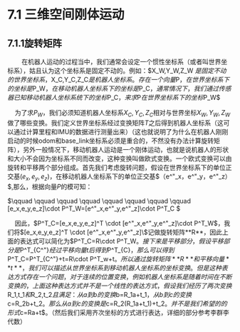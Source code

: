 # 7.1 三维空间刚体运动

## 7.1.1旋转矩阵

$\qquad$在机器人运动的过程当中，我们通常会设定一个惯性坐标系（或者叫世界坐标系），姑且认为这个坐标系是固定不动的。例如：$X_W,Y_W,Z_W $是固定不动的世界坐标系，$X_C,Y_C,Z_C$是机器人坐标系。存在一个向量$P$，在世界坐标系下的坐标是$P_W$，在移动机器人坐标系下的坐标是$P_C$，通常情况下，我们通过传感器已知移动机器人坐标系统下的坐标$P_C$，来求$P$在世界坐标系下的坐标$P_W$



$\quad$为了求$P_W$，我们必须知道机器人坐标系$X_C,Y_C,Z_C$相对与世界坐标$X_W,Y_W,Z_W$做了哪些变换。我们定义世界坐标系经过变换矩阵$T$之后得到机器人坐标系（这可以通过计算里程和IMU的数据进行测量出来）（这也就说明了为什么在机器人刚刚启动的时候odom和base\_link坐标系必须是重合的，不然没有办法计算旋转矩阵），另外一般情况下，移动机器人运动是一个刚体运动，也就是说机器人的形状和大小不会因为坐标系不同而改变，这种变换叫做欧式变换。一个欧式变换可以由旋转和平移两个部分组成。首先我们考虑旋转问题，假设在世界坐标系下的单位正交基$(e_x,e_y,e_z)$，在移动机器人坐标系下的单位正交基$（e^"_x，e^"_y，e^"_z）$,那么，根据向量$P$的模可知：

$\qquad \qquad \qquad \qquad \qquad \qquad \qquad \qquad [e_x,e_y,e_z]\cdot P^T_W=[e^"_x,e^"_y,e^"_z]\cdot P^T_C $

$\quad$因此，$P^T_C=[e_x,e_y,e_z]^T \cdot [e^"_x,e^"_y,e^"_z]\cdot P^T_W$，我们将$[e_x,e_y,e_z]^T \cdot [e^"_x,e^"_y,e^"_z]\$记做旋转矩阵**R**，因此上面的表达式可以简化为$P^T_C=R\cdot P^T_W$。接下来是平移部分，假设平移部分是$P^T_{C^"}$经过平移向量t后得到$P^T_{C}$，那么可以得到$P^T_C=P^T_{C^"}+t=R\cdot P^T_w+t$。所以通过旋转矩阵**R**和平移 向量**t**，我们可以描述从世界坐标系到移动机器人坐标系的坐标变换。但是这种表达方式存在一个问题，对于连续的位置变换，例如机器人坐标系是随着时间在不断变换的，上面这种表达方式并不是一个线性的表达方式，假设我们经历了两次变换$R_1,t_1$和$R_2,t_2$且满足：从a到b的变换$b=R_1a+t_1$，从b到c的变换$c=R_2b+t_2$。那么从a到c的变换是$c=R_2(R_1a+t_1)+t_2$。并不是我们希望的的形式$c=Ra+t$。（然后我们采用齐次坐标的方式进行表达，详细的部分参考李群李代数）